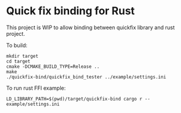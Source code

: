# Quick fix binding for Rust

This project is WIP to allow binding between quickfix library and rust project.

To build:

    mkdir target
    cd target
    cmake -DCMAKE_BUILD_TYPE=Release ..
    make
    ./quickfix-bind/quickfix_bind_tester ../example/settings.ini

To run rust FFI example:

    LD_LIBRARY_PATH=$(pwd)/target/quickfix-bind cargo r -- example/settings.ini
